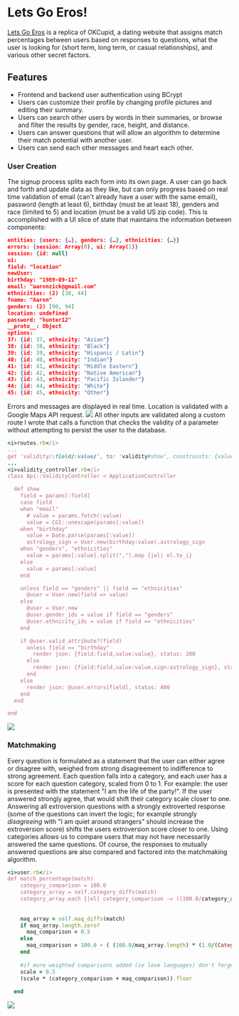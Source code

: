 # Lets Go Eros!

<a href="https://letsgoeros.herokuapp.com" target="_blank">Lets Go Eros</a> is a replica of OKCupid, a dating website that assigns match percentages between users based on responses to questions, what the user is looking for (short term, long term, or casual relationships), and various other secret factors.

## Features

- Frontend and backend user authentication using BCrypt
- Users can customize their profile by changing profile pictures and editing their summary.
- Users can search other users by words in their summaries, or browse and filter the results by gender, race, height, and distance.
- Users can answer questions that will allow an algorithm to determine their match potential with another user.
- Users can send each other messages and heart each other.

### User Creation

The signup process splits each form into its own page. A user can go back and forth and update data as they like, but can only progress based on real time validation of email (can't already have a user with the same email), password (length at least 6), birthday (must be at least 18), genders and race (limited to 5) and location (must be a valid US zip code). This is accomplished with a UI slice of state that maintains the information between components:
```json
entities: {users: {…}, genders: {…}, ethnicities: {…}}
errors: {session: Array(0), ui: Array(1)}
session: {id: null}
ui:
field: "location"
newUser:
birthday: "1989-09-11"
email: "aaronzick@gmail.com"
ethnicities: (2) [38, 44]
fname: "Aaron"
genders: (2) [90, 94]
location: undefined
password: "hunter12"
__proto__: Object
options:
37: {id: 37, ethnicity: "Asian"}
38: {id: 38, ethnicity: "Black"}
39: {id: 39, ethnicity: "Hispanic / Latin"}
40: {id: 40, ethnicity: "Indian"}
41: {id: 41, ethnicity: "Middle Eastern"}
42: {id: 42, ethnicity: "Native American"}
43: {id: 43, ethnicity: "Pacific Islander"}
44: {id: 44, ethnicity: "White"}
45: {id: 45, ethnicity: "Other"}
```
Errors and messages are displayed in real time.
Location is validated with a Google Maps API request.
<img src="https://s3.amazonaws.com/letsgoeros-dev/lge-location-valid.png"/>
All other inputs are validated along a custom route I wrote that calls a function that checks the validity of a parameter without attempting to persist the user to the database.
```ruby
<i>routes.rb</i>
...
get 'validity/:field/:value/', to: 'validity#show', constraints: {value: %r{[^\/]+}}
...
<i>validity_controller.rb</i>
class Api::ValidityController < ApplicationController

  def show
    field = params[:field]
    case field
    when "email"
      # value = params.fetch(:value)
      value = CGI::unescape(params[:value])
    when "birthday"
      value = Date.parse(params[:value])
      astrology_sign = User.new(birthday:value).astrology_sign
    when "genders", "ethnicities"
      value = params[:value].split(",").map {|el| el.to_i}
    else
      value = params[:value]
    end

    unless field == "genders" || field == "ethnicities"
      @user = User.new(field => value)
    else
      @user = User.new
      @user.gender_ids = value if field == "genders"
      @user.ethnicity_ids = value if field == "ethnicities"
    end

    if @user.valid_attribute?(field)
      unless field == "birthday"
        render json: {field:field,value:value}, status: 200
      else
        render json: {field:field,value:value,sign:astrology_sign}, status:200
      end
    else
      render json: @user.errors[field], status: 400
    end
  end

end
```
<img src="https://s3.amazonaws.com/letsgoeros-dev/lge-email-invalid.png" />

### Matchmaking
Every question is formulated as a statement that the user can either agree or disagree with, weighed from strong disagreement to indifference to strong agreement. Each question falls into a category, and each user has a score for each question category, scaled from 0 to 1. For example: the user is presented with the statement "I am the life of the party!". If the user answered strongly agree, that would shift their category scale closer to one. Answering all extroversion questions with a strongly extroverted response (some of the questions can invert the logic; for example strongly <i>disagreeing</i> with "I am quiet around strangers" should increase the extroversion score) shifts the users extroversion score closer to one.
Using categories allows us to compare users that may not have necessarily answered the same questions. Of course, the responses to mutually answered questions are also compared and factored into the matchmaking algorithm.

```ruby
<i>user.rb</i>
def match_percentage(match)
    category_comparison = 100.0
    category_array = self.category_diffs(match)
    category_array.each {|el| category_comparison -= ((100.0/category_array.length)*el)}
    
    
    maq_array = self.maq_diffs(match)
    if maq_array.length.zero?
      maq_comparison = 0.5
    else
      maq_comparison = 100.0 - ( (100.0/maq_array.length) * (1.0/(Category.all.length)) * maq_array.inject(&:+).to_f)
    end
    
    #if more weighted comparisons added (ie love languages) don't forget to update the scales!
    scale = 0.5
    (scale * (category_comparison + maq_comparison)).floor
    
  end
  ```
  <img src="https://s3.amazonaws.com/letsgoeros-dev/profile-view.png" />
